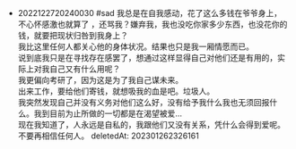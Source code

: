 - 2022122720240030 #sad 我总是在自我感动，花了这么多钱在爷爷身上，不心怀感激也就算了 ，还骂我？嫌弃我，我也没吃你家多少东西，也没花你的钱，就要把现状归咎到我身上？<br>我比这里任何人都关心他的身体状况。结果也只是我一厢情愿而已。<br>说到底我只是在寻找存在感罢了，想通过这样显得自己对他们还是有用的，实际上对我自己又有什么用呢？<br>我更偏向考研了，因为这是为了我自己谋未来。<br>出来工作，要给他们寄钱，就想吸我的血是吧。垃圾人。<br>我突然发现自己并没有义务对他们这么好，没有给予我什么我也无须回报什么。我到目前为止所做的一切都是在渴望被爱…<br>现在我知道了，人永远是自私的，我跟他们又没有关系，凭什么会得到爱呢。<br>不要再相信任何人。 deletedAt: 202301262326161